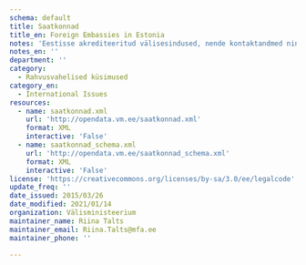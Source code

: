 ```yaml
---
schema: default
title: Saatkonnad
title_en: Foreign Embassies in Estonia
notes: 'Eestisse akrediteeritud välisesindused, nende kontaktandmed ning esindustes töötavate diplomaatide nimekiri koos ametinimetustega. Eestisse akrediteeritud suursaadikute Eesti Vabariigi presidendile volikirjade üleandmise kuupäevad.'
notes_en: ''
department: ''
category:
  - Rahvusvahelised küsimused
category_en:
  - International Issues
resources:
  - name: saatkonnad.xml
    url: 'http://opendata.vm.ee/saatkonnad.xml'
    format: XML
    interactive: 'False'
  - name: saatkonnad_schema.xml
    url: 'http://opendata.vm.ee/saatkonnad_schema.xml'
    format: XML
    interactive: 'False'
license: 'https://creativecommons.org/licenses/by-sa/3.0/ee/legalcode'
update_freq: ''
date_issued: 2015/03/26
date_modified: 2021/01/14
organization: Välisministeerium
maintainer_name: Riina Talts
maintainer_email: Riina.Talts@mfa.ee
maintainer_phone: ''

---
```


